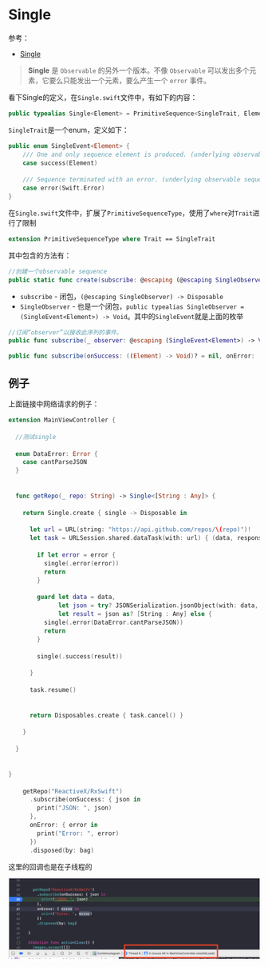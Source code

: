 # Single

参考：

+ [Single](https://beeth0ven.github.io/RxSwift-Chinese-Documentation/content/rxswift_core/observable/single.html)



> **Single** 是 `Observable` 的另外一个版本。不像 `Observable` 可以发出多个元素，它要么只能发出一个元素，要么产生一个 `error` 事件。

看下Single的定义，在`Single.swift`文件中，有如下的内容：

```swift
public typealias Single<Element> = PrimitiveSequence<SingleTrait, Element>
```

`SingleTrait`是一个enum，定义如下：

```swift
public enum SingleEvent<Element> {
    /// One and only sequence element is produced. (underlying observable sequence emits: `.next(Element)`, `.completed`)
    case success(Element)
    
    /// Sequence terminated with an error. (underlying observable sequence emits: `.error(Error)`)
    case error(Swift.Error)
}
```



在`Single.swift`文件中，扩展了`PrimitiveSequenceType`，使用了`where`对`Trait`进行了限制

```swift
extension PrimitiveSequenceType where Trait == SingleTrait
```

其中包含的方法有：

```swift
//创建一个observable sequence
public static func create(subscribe: @escaping (@escaping SingleObserver) -> Disposable) -> Single<Element>
```

+ `subscribe` - 闭包，`(@escaping SingleObserver) -> Disposable`
+ `SingleObserver` - 也是一个闭包，`public typealias SingleObserver = (SingleEvent<Element>) -> Void`。其中的`SingleEvent`就是上面的枚举



```swift
//订阅“observer”以接收此序列的事件。
public func subscribe(_ observer: @escaping (SingleEvent<Element>) -> Void) -> Disposable
```

```swift
public func subscribe(onSuccess: ((Element) -> Void)? = nil, onError: ((Swift.Error) -> Void)? = nil) -> Disposable
```



## 例子

上面链接中网络请求的例子：

```swift
extension MainViewController {
  
  //测试single
  
  enum DataError: Error {
    case cantParseJSON
  }
  
  
  func getRepo(_ repo: String) -> Single<[String : Any]> {
    
    return Single.create { single -> Disposable in
      
      let url = URL(string: "https://api.github.com/repos/\(repo)")!
      let task = URLSession.shared.dataTask(with: url) { (data, response, error) in
        
        if let error = error {
          single(.error(error))
          return
        }
        
        guard let data = data,
              let json = try? JSONSerialization.jsonObject(with: data, options: .mutableLeaves),
              let result = json as? [String : Any] else {
          single(.error(DataError.cantParseJSON))
          return
        }
        
        single(.success(result))
        
      }
      
      task.resume()
      
      
      return Disposables.create { task.cancel() }
      
    }
    
  }
  
  
}

    getRepo("ReactiveX/RxSwift")
      .subscribe(onSuccess: { json in
        print("JSON: ", json)
      },
      onError: { error in
        print("Error: ", error)
      })
      .disposed(by: bag)
```

这里的回调也是在子线程的

![015](https://github.com/winfredzen/iOS-Basic/blob/master/RxSwift/images/015.png)











